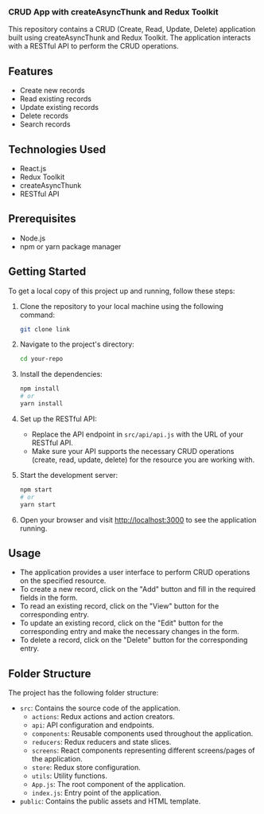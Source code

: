 ### CRUD App with createAsyncThunk and Redux Toolkit

This repository contains a CRUD (Create, Read, Update, Delete) application built using createAsyncThunk and Redux Toolkit. The application interacts with a RESTful API to perform the CRUD operations.

## Features

- Create new records
- Read existing records
- Update existing records
- Delete records
- Search records

## Technologies Used

- React.js
- Redux Toolkit
- createAsyncThunk
- RESTful API

## Prerequisites

- Node.js
- npm or yarn package manager

## Getting Started

To get a local copy of this project up and running, follow these steps:

1. Clone the repository to your local machine using the following command:

   ```bash
   git clone link
   ```

2. Navigate to the project's directory:

   ```bash
   cd your-repo
   ```

3. Install the dependencies:

   ```bash
   npm install
   # or
   yarn install
   ```

4. Set up the RESTful API:

   - Replace the API endpoint in `src/api/api.js` with the URL of your RESTful API.
   - Make sure your API supports the necessary CRUD operations (create, read, update, delete) for the resource you are working with.

5. Start the development server:

   ```bash
   npm start
   # or
   yarn start
   ```

6. Open your browser and visit [http://localhost:3000](http://localhost:3000) to see the application running.

## Usage

- The application provides a user interface to perform CRUD operations on the specified resource.
- To create a new record, click on the "Add" button and fill in the required fields in the form.
- To read an existing record, click on the "View" button for the corresponding entry.
- To update an existing record, click on the "Edit" button for the corresponding entry and make the necessary changes in the form.
- To delete a record, click on the "Delete" button for the corresponding entry.

## Folder Structure

The project has the following folder structure:

- `src`: Contains the source code of the application.
  - `actions`: Redux actions and action creators.
  - `api`: API configuration and endpoints.
  - `components`: Reusable components used throughout the application.
  - `reducers`: Redux reducers and state slices.
  - `screens`: React components representing different screens/pages of the application.
  - `store`: Redux store configuration.
  - `utils`: Utility functions.
  - `App.js`: The root component of the application.
  - `index.js`: Entry point of the application.
- `public`: Contains the public assets and HTML template.
